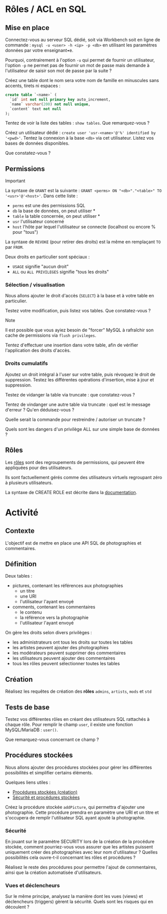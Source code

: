 # Rôles / ACL en SQL

## Mise en place

Connectez-vous au serveur SQL dédié, soit via Workbench soit en ligne de commande : `mysql -u <user> -h <ip> -p <db>` en utilisant les paramètres données par votre enseignant•e.

Pourquoi, contrairement à l'option `-u` qui permet de fournir un utilisateur, l'option `-p` ne permet pas de fournir un mot de passe mais demande à l'utilisateur de saisir son mot de passe par la suite ?

Créez une table dont le nom sera votre nom de famille en minuscules sans accents, tirets ni espaces :

```sql
create table `<name>` (
  `id` int not null primary key auto_increment,
  `name` varchar(200) not null unique,
  `content` text not null
);
```

Tentez de voir la liste des tables : `show tables`. Que remarquez-vous ?

Créez un utilisateur dédié : `create user 'usr-<name>'@'%' identified by '<pwd>'`.
Tentez la connexion à la base `<db>` via cet utilisateur. Listez vos bases de données disponibles.

Que constatez-vous ?

## Permissions

> [!IMPORTANT]
> La syntaxe de `GRANT` est la suivante : `GRANT <perms> ON "<db>"."<table>" TO '<usr>'@'<host>'`.
> Dans cette liste :
> - `perms` est une des permissions SQL
> - `db` la base de données, on peut utiliser *
> - `table` la table concernée, on peut utiliser *
> - `usr` l'utilisateur concerné
> - `host` l'hôte par lequel l'utilisateur se connecte (localhost ou encore % pour "tous")
> 
> La syntaxe de `REVOKE` (pour retirer des droits) est la même en remplaçant `TO` par `FROM`.
>
> Deux droits en particulier sont spéciaux :
> - `USAGE` signifie "aucun droit"
> - `ALL` ou `ALL PRIVILEGES` signifie "tous les droits"

### Sélection / visualisation

Nous allons ajouter le droit d'accès (`SELECT`) à la base et à votre table en particulier.

Testez votre modification, puis listez vos tables. Que constatez-vous ?

> [!NOTE]
> Il est possible que vous ayiez besoin de "forcer" MySQL à rafraîchir son cache de permissions via `flush privileges`.

Tentez d'effectuer une insertion dans votre table, afin de vérifier l'application des droits d'accès.

### Droits cumulatifs

Ajoutez un droit intégral à l'user sur votre table, puis révoquez le droit de suppression.
Testez les différentes opérations d'insertion, mise à jour et suppression.

Testez de vidanger la table via truncate : que constatez-vous ?

Tentez de vindanger une autre table via truncate : quel est le message d'erreur ? Qu'en déduisez-vous ?

Quelle serait la commande pour restreindre / autoriser un truncate ?

Quels sont les dangers d'un privilège ALL sur une simple base de données ?

## Rôles

Les [rôles](https://mariadb.com/docs/server/security/user-account-management/roles/roles_overview) sont des regroupements de permissions, qui peuvent être appliquées pour des utilisateurs.

Ils sont factuellement gérés comme des utilisateurs virtuels regroupant zéro à plusieurs utilisateurs.

La syntaxe de CREATE ROLE est décrite dans la [documentation](https://mariadb.com/docs/server/reference/sql-statements/account-management-sql-statements/create-role).

# Activité

## Contexte

L'objectif est de mettre en place une API SQL de photographies et commentaires.

## Définition

Deux tables :
- pictures, contenant les références aux photographies
  - un titre
  - une URI
  - l'utilisateur l'ayant envoyé
- comments, contenant les commentaires
  - le contenu
  - la référence vers la photographie
  - l'utilisateur l'ayant envoyé

On gère les droits selon divers privilèges :
- les administrateurs ont tous les droits sur toutes les tables
- les artistes peuvent ajouter des photographies
- les modérateurs peuvent supprimer des commentaires
- les utilisateurs peuvent ajouter des commentaires
- tous les rôles peuvent sélectionner toutes les tables

## Création

Réalisez les requêtes de création des __rôles__ `admins`, `artists`, `mods` et `std`

## Tests de base

Testez vos différentes rôles en créant des utilisateurs SQL rattachés à chaque rôle. Pour remplir le champ `user`, il existe une fonction MySQL/MariaDB : `user()`.

Que remarquez-vous concernant ce champ ?

## Procédures stockées

Nous allons ajouter des procédures stockées pour gérer les différentes possibilités et simplifier certains éléments.

Quelques liens utiles :
- [Procédures stockées (création)](https://mariadb.com/docs/server/server-usage/stored-routines/stored-procedures/create-procedure)
- [Sécurité et procédures stockées](https://mariadb.com/docs/server/server-usage/stored-routines/stored-functions/stored-routine-privileges)

Créez la procédure stockée `addPicture`, qui permettra d'ajouter une photographie.
Cette procédure prendra en paramètre une URI et un titre et s'occupera de remplir l'utilisateur SQL ayant ajouté la photographie.

### Sécurité

En jouant sur le paramètre SECURITY lors de la création de la procédure stockée, comment pourriez-vous vous assurer que les artistes puissent uniquement créer des photographies avec leur nom d'utilisateur ? Quelles possibilités cela ouvre-t-il concernant les rôles et procédures ?

Réalisez le reste des procédures pour permettre l'ajout de commentaires, ainsi que la création automatisée d'utilisateurs.

### Vues et déclencheurs

Sur le même principe, analysez la manière dont les vues (views) et déclencheurs (triggers) gèrent la sécurité. Quels sont les risques qui en découlent ?

